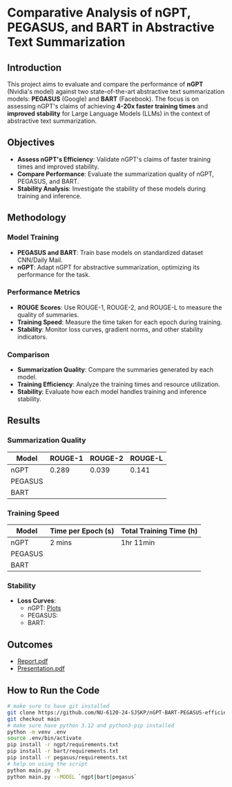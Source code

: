 # Comparative Analysis of nGPT, PEGASUS, and BART in Abstractive Text Summarization

## Introduction

This project aims to evaluate and compare the performance of **nGPT** (Nvidia's model) against two state-of-the-art abstractive text summarization models: **PEGASUS** (Google) and **BART** (Facebook). The focus is on assessing nGPT's claims of achieving **4-20x faster training times** and **improved stability** for Large Language Models (LLMs) in the context of abstractive text summarization.

## Objectives

- **Assess nGPT's Efficiency**: Validate nGPT's claims of faster training times and improved stability.
- **Compare Performance**: Evaluate the summarization quality of nGPT, PEGASUS, and BART.
- **Stability Analysis**: Investigate the stability of these models during training and inference.

## Methodology

### Model Training

- **PEGASUS and BART**: Train base models on standardized dataset CNN/Daily Mail. 
- **nGPT**: Adapt nGPT for abstractive summarization, optimizing its performance for the task.

### Performance Metrics

- **ROUGE Scores**: Use ROUGE-1, ROUGE-2, and ROUGE-L to measure the quality of summaries.
- **Training Speed**: Measure the time taken for each epoch during training.
- **Stability**: Monitor loss curves, gradient norms, and other stability indicators.

### Comparison

- **Summarization Quality**: Compare the summaries generated by each model.
- **Training Efficiency**: Analyze the training times and resource utilization.
- **Stability**: Evaluate how each model handles training and inference stability.

## Results

### Summarization Quality

| Model   | ROUGE-1 | ROUGE-2 | ROUGE-L |
|---------|---------|---------|---------|
| nGPT    | 0.289   | 0.039   | 0.141   |
| PEGASUS |         |         |         |
| BART    |         |         |         |

### Training Speed

| Model   | Time per Epoch (s) | Total Training Time (h) |
|---------|---------------------|-------------------------|
| nGPT    |    2 mins           |  1hr 11min              |
| PEGASUS |                     |                         |
| BART    |                     |                         |

### Stability

- **Loss Curves**: 
  - nGPT: [Plots](./ngpt/plots)
  - PEGASUS: 
  - BART: 

## Outcomes
- [Report.pdf]()
- [Presentation.pdf](./docs/Presentation.pdf)

## How to Run the Code
```bash
# make sure to have git installed 
git clone https://github.com/NU-6120-24-SJSKP/nGPT-BART-PEGASUS-efficiency-study.git
git checkout main
# make sure have python 3.12 and python3-pip installed
python -m venv .env
source .env/bin/activate
pip install -r ngpt/requirements.txt
pip install -r bart/requirements.txt
pip install -r pegasus/requirements.txt
# help on using the script
python main.py -h
python main.py --MODEL `ngpt|bart|pegasus`

